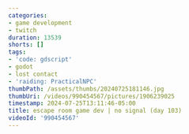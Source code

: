 ```yaml
---
categories:
- game development
- twitch
duration: 13539
shorts: []
tags:
- 'code: gdscript'
- godot
- lost contact
- 'raiding: PracticalNPC'
thumbPath: /assets/thumbs/20240725181146.jpg
thumbUri: /videos/990454567/pictures/1906239025
timestamp: 2024-07-25T13:11:46-05:00
title: escape room game dev | no signal (day 103)
videoId: '990454567'
---
```

